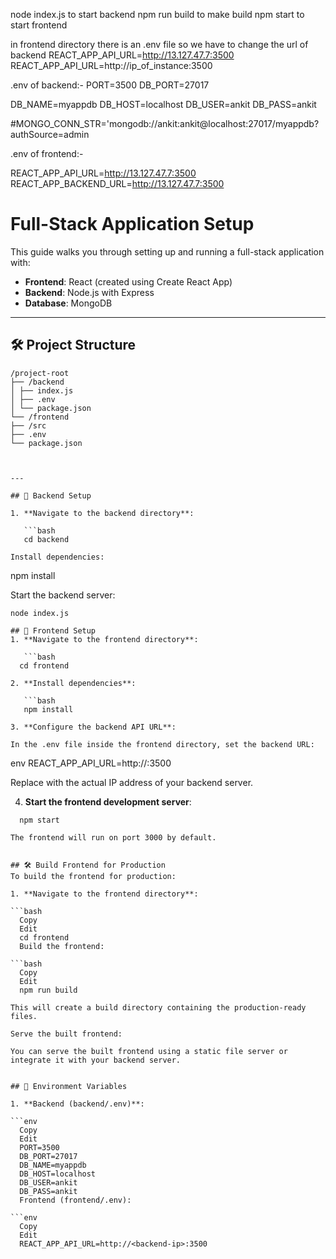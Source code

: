 node index.js to start backend 
npm run build to make build
npm start to start frontend

in frontend directory there is an .env file so we have to change the url of backend 
REACT_APP_API_URL=http://13.127.47.7:3500
REACT_APP_API_URL=http://ip_of_instance:3500

.env of backend:-
PORT=3500
DB_PORT=27017

DB_NAME=myappdb
DB_HOST=localhost
DB_USER=ankit
DB_PASS=ankit

#MONGO_CONN_STR='mongodb://ankit:ankit@localhost:27017/myappdb?authSource=admin

.env of frontend:-

REACT_APP_API_URL=http://13.127.47.7:3500
REACT_APP_BACKEND_URL=http://13.127.47.7:3500

# Full-Stack Application Setup

This guide walks you through setting up and running a full-stack application with:

- **Frontend**: React (created using Create React App)
- **Backend**: Node.js with Express
- **Database**: MongoDB

---

## 🛠️ Project Structure
```
/project-root
├── /backend
│ ├── index.js
│ ├── .env
│ └── package.json
└── /frontend
├── /src
├── .env
└── package.json



---

## 🚀 Backend Setup

1. **Navigate to the backend directory**:

   ```bash
   cd backend

Install dependencies:
```
  npm install

Start the backend server:
```
node index.js

## 🚀 Frontend Setup
1. **Navigate to the frontend directory**:

   ```bash
  cd frontend

2. **Install dependencies**:

   ```bash
   npm install

3. **Configure the backend API URL**:

In the .env file inside the frontend directory, set the backend URL:
```
  env
  REACT_APP_API_URL=http://<backend-ip>:3500

Replace <backend-ip> with the actual IP address of your backend server.

4. **Start the frontend development server**:

```
  npm start

The frontend will run on port 3000 by default.


## 🛠️ Build Frontend for Production
To build the frontend for production:

1. **Navigate to the frontend directory**:

```bash
  Copy
  Edit
  cd frontend
  Build the frontend:

```bash
  Copy
  Edit
  npm run build

This will create a build directory containing the production-ready files.

Serve the built frontend:

You can serve the built frontend using a static file server or integrate it with your backend server.


## 🔐 Environment Variables

1. **Backend (backend/.env)**:

```env
  Copy
  Edit
  PORT=3500
  DB_PORT=27017
  DB_NAME=myappdb
  DB_HOST=localhost
  DB_USER=ankit
  DB_PASS=ankit
  Frontend (frontend/.env):

```env
  Copy
  Edit
  REACT_APP_API_URL=http://<backend-ip>:3500
